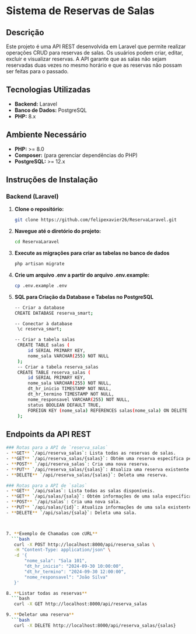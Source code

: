 # Sistema de Reservas de Salas

## Descrição

Este projeto é uma API REST desenvolvida em Laravel que permite realizar operações CRUD para reservas de salas. Os usuários podem criar, editar, excluir e visualizar reservas. A API garante que as salas não sejam reservadas duas vezes no mesmo horário e que as reservas não possam ser feitas para o passado.

## Tecnologias Utilizadas

- **Backend:** Laravel
- **Banco de Dados:** PostgreSQL
- **PHP:** 8.x

## Ambiente Necessário

- **PHP:** >= 8.0
- **Composer:** (para gerenciar dependências do PHP)
- **PostgreSQL:** >= 12.x

## Instruções de Instalação

### Backend (Laravel)

1. **Clone o repositório:**
   ```bash
   git clone https://github.com/felipexavier26/ReservaLaravel.git

2. **Navegue até o diretório do projeto:**
   ```bash
   cd ReservaLaravel

3. **Execute as migrações para criar as tabelas no banco de dados**
   ```bash
   php artisan migrate

4. **Crie um arquivo .env a partir do arquivo .env.example:**
   ```bash
   cp .env.example .env


5. **SQL para Criação da Database e Tabelas no PostgreSQL**
   ```bash
   -- Criar a database
   CREATE DATABASE reserva_smart;

   -- Conectar à database
    \c reserva_smart;

   -- Criar a tabela salas
    CREATE TABLE salas (
        id SERIAL PRIMARY KEY,
        nome_sala VARCHAR(255) NOT NULL
    );
    -- Criar a tabela reserva_salas
    CREATE TABLE reserva_salas (
        id SERIAL PRIMARY KEY,
        nome_sala VARCHAR(255) NOT NULL,
        dt_hr_inicio TIMESTAMP NOT NULL,
        dt_hr_termino TIMESTAMP NOT NULL,
        nome_responsavel VARCHAR(255) NOT NULL,
        status BOOLEAN DEFAULT TRUE,
        FOREIGN KEY (nome_sala) REFERENCES salas(nome_sala) ON DELETE CASCADE
    );


## Endpoints da API REST
 ```bash
### Rotas para a API de `reserva_salas`
- **GET** `/api/reserva_salas`: Lista todas as reservas de salas.
- **GET** `/api/reserva_salas/{salas}`: Obtém uma reserva específica pelo ID.
- **POST** `/api/reserva_salas`: Cria uma nova reserva.
- **PUT** `/api/reserva_salas/{salas}`: Atualiza uma reserva existente.
- **DELETE** `/api/reserva_salas/{salas}`: Deleta uma reserva.

### Rotas para a API de `salas`
- **GET** `/api/salas`: Lista todas as salas disponíveis.
- **GET** `/api/salas/{sala}`: Obtém informações de uma sala específica pelo ID.
- **POST** `/api/salas`: Cria uma nova sala.
- **PUT** `/api/salas/{id}`: Atualiza informações de uma sala existente.
- **DELETE** `/api/salas/{sala}`: Deleta uma sala.



7. **Exemplo de Chamadas com cURL**
   ```bash
    curl -X POST http://localhost:8000/api/reserva_salas \
    -H "Content-Type: application/json" \
    -d '{
        "nome_sala": "Sala 101",
        "dt_hr_inicio": "2024-09-30 10:00:00",
        "dt_hr_termino": "2024-09-30 12:00:00",
        "nome_responsavel": "João Silva"
    }'

8. **Listar todas as reservas**
   ```bash
    curl -X GET http://localhost:8000/api/reserva_salas

9. **Deletar uma reserva**
   ```bash
    curl -X DELETE http://localhost:8000/api/reserva_salas/{salas}
